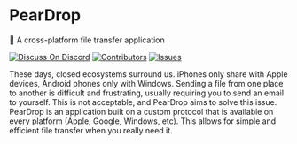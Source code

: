# PearDrop

🍐 A cross-platform file transfer application

[![Discuss On Discord][discord]][discord-url]
[![Contributors][contributors-shield]][contributors-url]
[![Issues][issues]][issues-url]

These days, closed ecosystems surround us. iPhones only share with Apple devices, Android phones only with Windows. Sending a file from one place to another is difficult and frustrating, usually requiring you to send an email to yourself. This is not acceptable, and PearDrop aims to solve this issue. PearDrop is an application built on a custom protocol that is available on every platform (Apple, Google, Windows, etc). This allows for simple and efficient file transfer when you really need it.

<!--
README Template to fill out at a later date

![](header.png)

## Installation

OS X & Linux:

```sh
npm install my-crazy-module --save
```

Windows:

```sh
edit autoexec.bat
```

## Usage example

A few motivating and useful examples of how your product can be used. Spice this up with code blocks and potentially more screenshots.

_For more examples and usage, please refer to the [Wiki][wiki]._

## Development setup

Describe how to install all development dependencies and how to run an automated test-suite of some kind. Potentially do this for multiple platforms.

```sh
make install
npm test
```

## Release History

- 0.2.1
  - CHANGE: Update docs (module code remains unchanged)
- 0.2.0
  - CHANGE: Remove `setDefaultXYZ()`
  - ADD: Add `init()`
- 0.1.1
  - FIX: Crash when calling `baz()` (Thanks @GenerousContributorName!)
- 0.1.0
  - The first proper release
  - CHANGE: Rename `foo()` to `bar()`
- 0.0.1
  - Work in progress

## Meta

Your Name – [@YourTwitter](https://twitter.com/dbader_org) – YourEmail@example.com

Distributed under the XYZ license. See `LICENSE` for more information.

[https://github.com/yourname/github-link](https://github.com/dbader/)

## Contributing

1. Fork it (<https://github.com/yourname/yourproject/fork>)
2. Create your feature branch (`git checkout -b feature/fooBar`)
3. Commit your changes (`git commit -am 'Add some fooBar'`)
4. Push to the branch (`git push origin feature/fooBar`)
5. Create a new Pull Request -->

<!-- Markdown link & img dfn's -->

[discord-url]: https://discord.gg/gKYSMeJ
[discord]: https://img.shields.io/discord/453710350454620160.svg
[issues]: https://img.shields.io/github/issues/GoldinGuy/PearDrop
[issues-url]: https://github.com/GoldinGuy/PearDrop/issues
[contributors-shield]: https://img.shields.io/github/contributors/GoldinGuy/PearDrop.svg?style=flat-square
[contributors-url]: https://github.com/GoldinGuy/PearDrop/graphs/contributors
